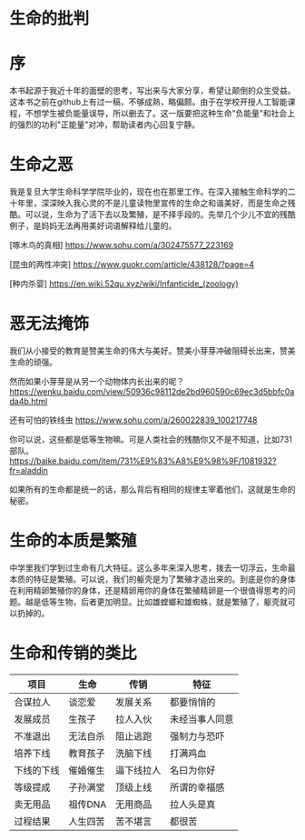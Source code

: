 # 生命的批判

# 序
  
本书起源于我近十年的面壁的思考，写出来与大家分享，希望让颠倒的众生受益。这本书之前在github上有过一稿，不够成熟，略偏颇。由于在学校开授人工智能课程，不想学生被负能量误导，所以删去了。这一版要把这种生命"负能量"和社会上的强烈的功利"正能量"对冲，帮助读者内心回复宁静。

# 生命之恶

我是复旦大学生命科学学院毕业的，现在也在那里工作。在深入接触生命科学的二十年里，深深映入我心灵的不是儿童读物里宣传的生命之和谐美好，而是生命之残酷。可以说，生命为了活下去以及繁殖，是不择手段的。先举几个少儿不宜的残酷例子，是妈妈无法再用美好词语解释给儿童的。

[啄木鸟的真相] https://www.sohu.com/a/302475577_223169 

[昆虫的两性冲突] https://www.guokr.com/article/438128/?page=4

[种内杀婴] https://en.wiki.52qu.xyz/wiki/Infanticide_(zoology)

# 恶无法掩饰

我们从小接受的教育是赞美生命的伟大与美好。赞美小芽芽冲破阻碍长出来，赞美生命的顽强。

然而如果小芽芽是从另一个动物体内长出来的呢？https://wenku.baidu.com/view/50936c98112de2bd960590c69ec3d5bbfc0ada4b.html

还有可怕的铁线虫  https://www.sohu.com/a/260022839_100217748

你可以说，这些都是低等生物嘛。可是人类社会的残酷你又不是不知道，比如731部队。 https://baike.baidu.com/item/731%E9%83%A8%E9%98%9F/1081932?fr=aladdin

如果所有的生命都是统一的话，那么背后有相同的规律主宰着他们，这就是生命的秘密。

# 生命的本质是繁殖

中学里我们学到过生命有几大特征。这么多年来深入思考，拨去一切浮云，生命最本质的特征是繁殖。可以说，我们的躯壳是为了繁殖才造出来的。到底是你的身体在利用精卵繁殖你的身体，还是精卵用你的身体在繁殖精卵是一个很值得思考的问题。越是低等生物，后者更加明显。比如雄螳螂和雄蜘蛛，就是繁殖了，躯壳就可以扔掉的。

# 生命和传销的类比

|项目|生命|传销|特征|
|----|----|----|----|
|合谋拉人|谈恋爱|发展关系|都要悄悄的|
|发展成员|生孩子|拉人入伙|未经当事人同意|
|不准退出|无法自杀|阻止逃跑|强制力与恐吓|
|培养下线|教育孩子|洗脑下线|打满鸡血|
|下线的下线|催婚催生|逼下线拉人|名曰为你好|
|等级提成|子孙满堂|顶级上线|所谓的幸福感|
|卖无用品|祖传DNA|无用商品|拉人头是真|
|过程结果|人生四苦|苦不堪言|都很苦|
